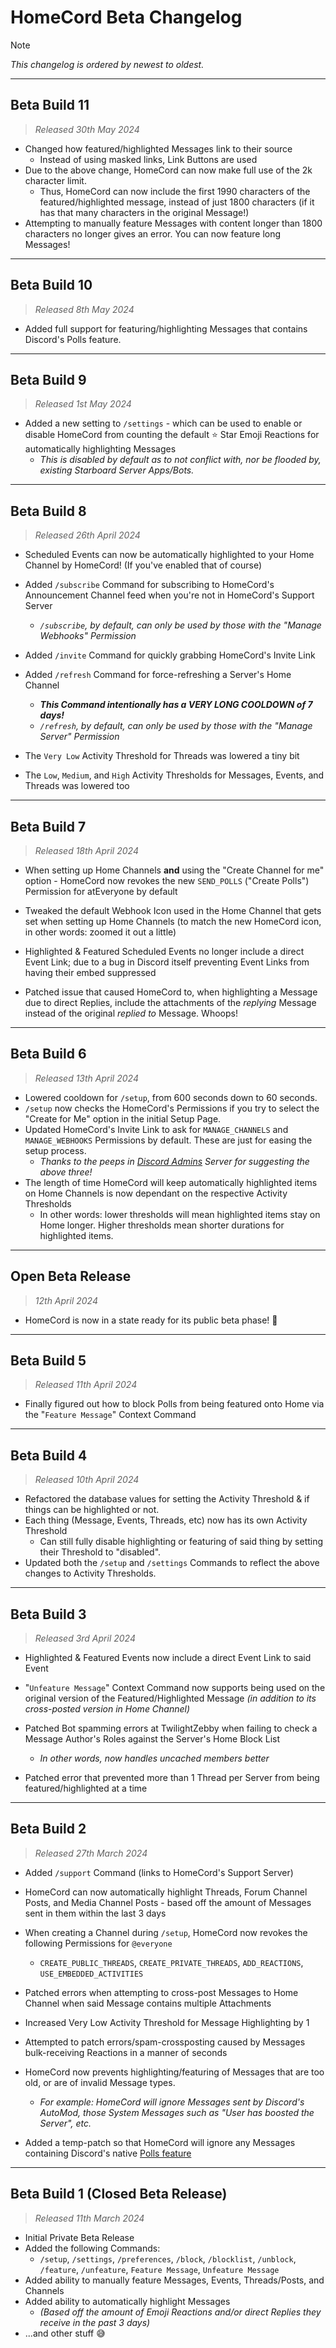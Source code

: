 # HomeCord Beta Changelog

> [!NOTE]
> *This changelog is ordered by newest to oldest.*

---

## Beta Build 11
> *Released 30th May 2024*

- Changed how featured/highlighted Messages link to their source
  - Instead of using masked links, Link Buttons are used
- Due to the above change, HomeCord can now make full use of the 2k character limit.
  - Thus, HomeCord can now include the first 1990 characters of the featured/highlighted message, instead of just 1800 characters (if it has that many characters in the original Message!)
- Attempting to manually feature Messages with content longer than 1800 characters no longer gives an error. You can now feature long Messages!

---

## Beta Build 10
> *Released 8th May 2024*

- Added full support for featuring/highlighting Messages that contains Discord's Polls feature.

---

## Beta Build 9
> *Released 1st May 2024*

- Added a new setting to `/settings` - which can be used to enable or disable HomeCord from counting the default ⭐ Star Emoji Reactions for automatically highlighting Messages
  - *This is disabled by default as to not conflict with, nor be flooded by, existing Starboard Server Apps/Bots.*

---

## Beta Build 8
> *Released 26th April 2024*

- Scheduled Events can now be automatically highlighted to your Home Channel by HomeCord! (If you've enabled that of course)

- Added `/subscribe` Command for subscribing to HomeCord's Announcement Channel feed when you're not in HomeCord's Support Server
  - *`/subscribe`, by default, can only be used by those with the "Manage Webhooks" Permission*
- Added `/invite` Command for quickly grabbing HomeCord's Invite Link
- Added `/refresh` Command for force-refreshing a Server's Home Channel
  - ***This Command intentionally has a VERY LONG COOLDOWN of 7 days!***
  - *`/refresh`, by default, can only be used by those with the "Manage Server" Permission*

- The `Very Low` Activity Threshold for Threads was lowered a tiny bit
- The `Low`, `Medium`, and `High` Activity Thresholds for Messages, Events, and Threads was lowered too

---

## Beta Build 7
> *Released 18th April 2024*

- When setting up Home Channels **and** using the "Create Channel for me" option - HomeCord now revokes the new `SEND_POLLS` ("Create Polls") Permission for atEveryone by default
- Tweaked the default Webhook Icon used in the Home Channel that gets set when setting up Home Channels (to match the new HomeCord icon, in other words: zoomed it out a little)

- Highlighted & Featured Scheduled Events no longer include a direct Event Link; due to a bug in Discord itself preventing Event Links from having their embed suppressed

- Patched issue that caused HomeCord to, when highlighting a Message due to direct Replies, include the attachments of the *replying* Message instead of the original *replied to* Message. Whoops!

---

## Beta Build 6
> *Released 13th April 2024*

- Lowered cooldown for `/setup`, from 600 seconds down to 60 seconds.
- `/setup` now checks the HomeCord's Permissions if you try to select the "Create for Me" option in the initial Setup Page.
- Updated HomeCord's Invite Link to ask for `MANAGE_CHANNELS` and `MANAGE_WEBHOOKS` Permissions by default. These are just for easing the setup process.
  - *Thanks to the peeps in [Discord Admins](https://dis.gd/dac-faq) Server for suggesting the above three!*
- The length of time HomeCord will keep automatically highlighted items on Home Channels is now dependant on the respective Activity Thresholds
  - In other words: lower thresholds will mean highlighted items stay on Home longer. Higher thresholds mean shorter durations for highlighted items.

---

## Open Beta Release
> *12th April 2024*

- HomeCord is now in a state ready for its public beta phase! 👀

---

## Beta Build 5
> *Released 11th April 2024*

- Finally figured out how to block Polls from being featured onto Home via the "`Feature Message`" Context Command

---

## Beta Build 4
> *Released 10th April 2024*

- Refactored the database values for setting the Activity Threshold & if things can be highlighted or not.
- Each thing (Message, Events, Threads, etc) now has its own Activity Threshold
  - Can still fully disable highlighting or featuring of said thing by setting their Threshold to "disabled".
- Updated both the `/setup` and `/settings` Commands to reflect the above changes to Activity Thresholds.

---

## Beta Build 3
> *Released 3rd April 2024*

- Highlighted & Featured Events now include a direct Event Link to said Event
- "`Unfeature Message`" Context Command now supports being used on the original version of the Featured/Highlighted Message *(in addition to its cross-posted version in Home Channel)*

- Patched Bot spamming errors at TwilightZebby when failing to check a Message Author's Roles against the Server's Home Block List
  - *In other words, now handles uncached members better*
- Patched error that prevented more than 1 Thread per Server from being featured/highlighted at a time

---

## Beta Build 2
> *Released 27th March 2024*

- Added `/support` Command (links to HomeCord's Support Server)
- HomeCord can now automatically highlight Threads, Forum Channel Posts, and Media Channel Posts - based off the amount of Messages sent in them within the last 3 days

- When creating a Channel during `/setup`, HomeCord now revokes the following Permissions for `@everyone`
  - `CREATE_PUBLIC_THREADS`, `CREATE_PRIVATE_THREADS`, `ADD_REACTIONS`, `USE_EMBEDDED_ACTIVITIES`
- Patched errors when attempting to cross-post Messages to Home Channel when said Message contains multiple Attachments
- Increased Very Low Activity Threshold for Message Highlighting by 1
- Attempted to patch errors/spam-crossposting caused by Messages bulk-receiving Reactions in a manner of seconds

- HomeCord now prevents highlighting/featuring of Messages that are too old, or are of invalid Message types.
  - *For example: HomeCord will ignore Messages sent by Discord's AutoMod, those System Messages such as "User has boosted the Server", etc.*
- Added a temp-patch so that HomeCord will ignore any Messages containing Discord's native [Polls feature](https://support.discord.com/hc/en-us/articles/22163184112407)

---

## Beta Build 1 (Closed Beta Release)
> *Released 11th March 2024*

- Initial Private Beta Release
- Added the following Commands:
  - `/setup`, `/settings`, `/preferences`, `/block`, `/blocklist`, `/unblock`, `/feature`, `/unfeature`, `Feature Message`, `Unfeature Message`
- Added ability to manually feature Messages, Events, Threads/Posts, and Channels
- Added ability to automatically highlight Messages
  - *(Based off the amount of Emoji Reactions and/or direct Replies they receive in the past 3 days)*
- ...and other stuff 😅
